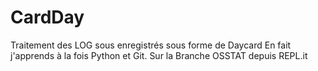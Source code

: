 # CardDay
Traitement des LOG sous enregistrés sous forme de Daycard
En fait j'apprends à la fois Python et Git.
Sur la Branche OSSTAT depuis REPL.it